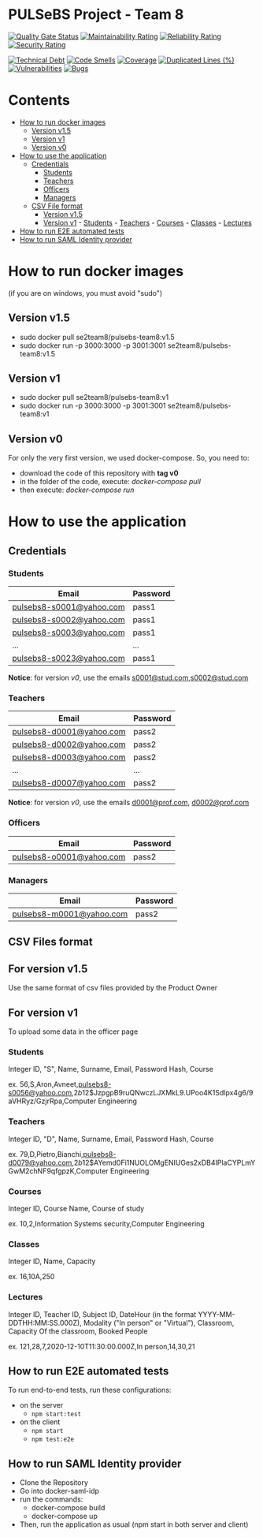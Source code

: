 # PULSeBS Project - Team 8
[![Quality Gate Status](https://sonarcloud.io/api/project_badges/measure?project=s269731_PULSeBS-Team8&metric=alert_status)](https://sonarcloud.io/dashboard?id=s269731_PULSeBS-Team8)
[![Maintainability Rating](https://sonarcloud.io/api/project_badges/measure?project=s269731_PULSeBS-Team8&metric=sqale_rating)](https://sonarcloud.io/dashboard?id=s269731_PULSeBS-Team8)
[![Reliability Rating](https://sonarcloud.io/api/project_badges/measure?project=s269731_PULSeBS-Team8&metric=reliability_rating)](https://sonarcloud.io/dashboard?id=s269731_PULSeBS-Team8)
[![Security Rating](https://sonarcloud.io/api/project_badges/measure?project=s269731_PULSeBS-Team8&metric=security_rating)](https://sonarcloud.io/dashboard?id=s269731_PULSeBS-Team8)

[![Technical Debt](https://sonarcloud.io/api/project_badges/measure?project=s269731_PULSeBS-Team8&metric=sqale_index)](https://sonarcloud.io/dashboard?id=s269731_PULSeBS-Team8)
[![Code Smells](https://sonarcloud.io/api/project_badges/measure?project=s269731_PULSeBS-Team8&metric=code_smells)](https://sonarcloud.io/dashboard?id=s269731_PULSeBS-Team8)
[![Coverage](https://sonarcloud.io/api/project_badges/measure?project=s269731_PULSeBS-Team8&metric=coverage)](https://sonarcloud.io/dashboard?id=s269731_PULSeBS-Team8)
[![Duplicated Lines (%)](https://sonarcloud.io/api/project_badges/measure?project=s269731_PULSeBS-Team8&metric=duplicated_lines_density)](https://sonarcloud.io/dashboard?id=s269731_PULSeBS-Team8)
[![Vulnerabilities](https://sonarcloud.io/api/project_badges/measure?project=s269731_PULSeBS-Team8&metric=vulnerabilities)](https://sonarcloud.io/dashboard?id=s269731_PULSeBS-Team8)
[![Bugs](https://sonarcloud.io/api/project_badges/measure?project=s269731_PULSeBS-Team8&metric=bugs)](https://sonarcloud.io/dashboard?id=s269731_PULSeBS-Team8)

# Contents

- [How to run docker images](#how-to-run-docker-images)
    - [Version v1.5](#version-v15)
    - [Version v1](#version-v1)
    - [Version v0](#version-v0)
- [How to use the application](#how-to-use-the-application)
    - [Credentials](#credentials)
        - [Students](#students)
        - [Teachers](#teachers)
        - [Officers](#officers)
        - [Managers](#managers)
    - [CSV File format](#csv-file-format)
        - [Version v1.5](#For-version-v15)
        - [Version v1](#For-version-v1)
                 - [Students](#students)
                 - [Teachers](#teachers)
                - [Courses](#courses)
                - [Classes](#classes)
                - [Lectures](#lectures)
- [How to run E2E automated tests](#how-to-run-e2e-automated-tests)
- [How to run SAML Identity provider](#how-to-run-saml-identity-provider)


# How to run docker images
(if you are on windows, you must avoid "sudo")

## Version v1.5
- sudo docker pull se2team8/pulsebs-team8:v1.5
- sudo docker run -p 3000:3000 -p 3001:3001 se2team8/pulsebs-team8:v1.5

## Version v1
- sudo docker pull se2team8/pulsebs-team8:v1
- sudo docker run -p 3000:3000 -p 3001:3001 se2team8/pulsebs-team8:v1

## Version v0
For only the very first version, we used docker-compose.
So, you need to:
- download the code of this repository with **tag v0**
- in the folder of the code, execute: *docker-compose pull*
- then execute: *docker-compose run*

# How to use the application

## Credentials

### Students

| Email | Password |
| -----|---------|
| pulsebs8-s0001@yahoo.com | pass1 |
| pulsebs8-s0002@yahoo.com | pass1 |
| pulsebs8-s0003@yahoo.com | pass1 |
| ... | ... |
| pulsebs8-s0023@yahoo.com | pass1 |

**Notice**: for version *v0*, use the emails s0001@stud.com,s0002@stud.com 

 ### Teachers

| Email | Password |
| -----|---------|
| pulsebs8-d0001@yahoo.com | pass2 |
| pulsebs8-d0002@yahoo.com | pass2 |
| pulsebs8-d0003@yahoo.com | pass2 |
| ... | ... |
| pulsebs8-d0007@yahoo.com | pass2 |

**Notice**: for version *v0*, use the emails d0001@prof.com, d0002@prof.com

### Officers
| Email | Password |
| -----|---------|
| pulsebs8-o0001@yahoo.com | pass2 |

### Managers
| Email | Password |
| -----|---------|
| pulsebs8-m0001@yahoo.com | pass2 |

## CSV Files format 

## For version v1.5
Use the same format of csv files provided by the Product Owner 


## For version v1
To upload some data in the officer page

### Students
Integer ID, "S", Name, Surname, Email, Password Hash, Course

ex. 56,S,Aron,Avneet,pulsebs8-s0056@yahoo.com,$2b$12$JzpgpB9ruQNwczLJXMkL9.UPoo4K1Sdlpx4g6/9aVHRyz/GzjrRpa,Computer Engineering

### Teachers
Integer ID, "D", Name, Surname, Email, Password Hash, Course

ex. 79,D,Pietro,Bianchi,pulsebs8-d0079@yahoo.com,$2b$12$AYemd0Fi1NUOLOMgENIUGes2xDB4IPlaCYPLmYGwM2chNF9qfgpzK,Computer Engineering

### Courses
Integer ID, Course Name, Course of study

ex. 10,2,Information Systems security,Computer Engineering

### Classes

Integer ID, Name, Capacity

ex. 16,10A,250

### Lectures
Integer ID, Teacher ID, Subject ID, DateHour (in the format YYYY-MM-DDTHH:MM:SS.000Z), Modality ("In person" or "Virtual"), Classroom, Capacity Of the classroom, Booked People

ex. 121,28,7,2020-12-10T11:30:00.000Z,In person,14,30,21

## How to run E2E automated tests
To run end-to-end tests, run these configurations:
- on the server
    - `npm start:test`
- on the client
    - `npm start`
    - `npm test:e2e`

## How to run SAML Identity provider

- Clone the Repository
- Go into docker-saml-idp
- run the commands:
    - docker-compose build
    - docker-compose up
- Then, run the application as usual (npm start in both server and client)